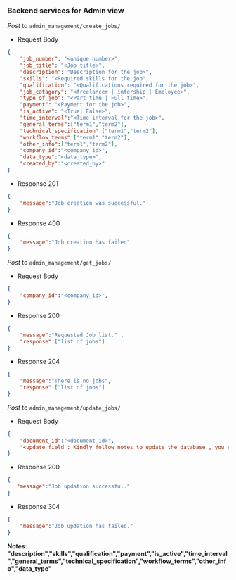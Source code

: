 ### Backend services for Admin view

*Post* to `admin_management/create_jobs/`
- Request Body
```json
{
    "job_number": "<unique number>",
    "job_title": "<Job title>",
    "description": "Description for the job>",
    "skills": "<Required skills for the job",
    "qualification": "<Qualifications required for the job>",
    "job_catagory": "<freelancer | intership | Employee>",
    "type_of_job": "<Part time | Full time>",
    "payment": "<Payment for the job>",
    "is_active": "<True| False>",
    "time_interval":"<Time interval for the job>",
    "general_terms":["term1","term2"],
    "technical_specification":["term1","term2"], 
    "workflow_terms":["term1","term2"],
    "other_info":["term1","term2"],
    "company_id":"<company_id>",
    "data_type":"<data_type>",
    "created_by":"<created_by>"  
}
```
- Response 201
```json
{
    "message":"Job creation was successful."
}
```
- Response 400
```json
{
    "message":"Job creation has failed"
}
```
*Post* to `admin_management/get_jobs/`
- Request Body
```json
{
    "company_id":"<company_id>", 
}
```
- Response 200
```json
{
    "message":"Requested Job list." , 
    "response":["list of jobs"]
}
```
- Response 204
```json
{
    "message":"There is no jobs",
    "response":["list of jobs"]
}
```
*Post* to `admin_management/update_jobs/`
- Request Body
```json
{
    "document_id":"<document_id>",
    "<update_field : Kindly follow notes to update the database , you should not update other field>"
}
```
- Response 200
```json
{
   "message":"Job updation successful." 
}
```
- Response 304
```json
{
    "message":"Job updation has failed." 
}
```
**Notes: "description","skills","qualification","payment","is_active","time_interval","general_terms","technical_specification","workflow_terms","other_info","data_type"**
